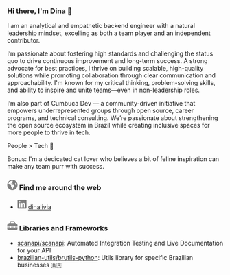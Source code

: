 ### Hi there, I'm Dina 👋

I am an analytical and empathetic backend engineer with a natural leadership mindset, excelling as both a team player and an independent contributor.

I’m passionate about fostering high standards and challenging the status quo to drive continuous improvement and long-term success. A strong advocate for best practices, I thrive on building scalable, high-quality solutions while promoting collaboration through clear communication and approachability. I'm known for my critical thinking, problem-solving skills, and ability to inspire and unite teams—even in non-leadership roles.

I’m also part of Cumbuca Dev — a community-driven initiative that empowers underrepresented groups through open source, career programs, and technical consulting. We’re passionate about strengthening the open source ecosystem in Brazil while creating inclusive spaces for more people to thrive in tech.

People > Tech 💜

Bonus: I'm a dedicated cat lover who believes a bit of feline inspiration can make any team purr with success.

### ![globe-icon][] Find me around the web

* ![linkedin-icon][] [dinalivia][linkedin]

### ![toolbox-icon][] Libraries and Frameworks

* [scanapi/scanapi][scanapi]: Automated Integration Testing and Live Documentation for your API
* [brazilian-utils/brutils-python][brutils]: Utils library for specific Brazilian businesses 🇧🇷

[browser-icon]: /images/browser.svg "Browser Icon"
[globe-icon]: /images/globe.svg "Find me around the web"
[linkedin-icon]: /images/linkedin.svg "LinkedIn"
[toolbox-icon]: /images/toolbox.svg "Libraries and Frameworks"

[actionando]: https://github.com/cumbucadev/actionando
[brutils]: https://github.com/brazilian-utils/brutils-python
[cumbuca.dev]: https://cumbuca.dev
[linkedin]: http://linkedin.com/in/dinalivia/
[scanapi-gha]: https://github.com/scanapi/github-action
[scanapi-tutorial-website]: https://scanapi.dev/tutorials/step01.html
[scanapi-tutorial]: https://github.com/camilamaia/scanapi-tutorial
[scanapi-vscode-extension]: https://github.com/scanapi/vscode-extension
[scanapi-website-repo]: https://github.com/scanapi/website
[scanapi-website]: https://scanapi.dev
[scanapi]: https://github.com/scanapi/scanapi/